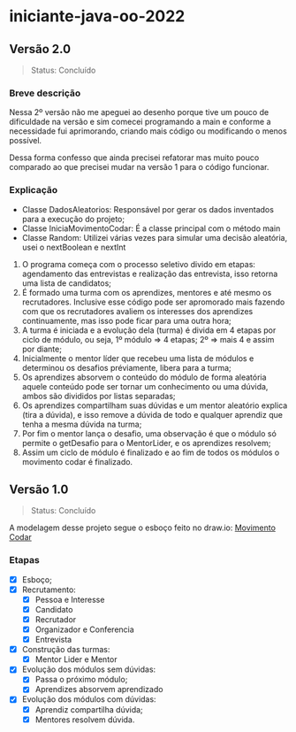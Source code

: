 # iniciante-java-oo-2022

## Versão 2.0
> Status: Concluído

### Breve descrição
Nessa 2º versão não me apeguei ao desenho porque tive um pouco de dificuldade na versão e sim comecei programando a main e conforme a necessidade fui aprimorando, criando mais código ou modificando o menos possível.

Dessa forma confesso que ainda precisei refatorar mas muito pouco comparado ao que precisei mudar na versão 1 para o código funcionar.

### Explicação
- Classe DadosAleatorios: Responsável por gerar os dados inventados para a execução do projeto;
- Classe IniciaMovimentoCodar: É a classe principal com o método main
- Classe Random: Utilizei várias vezes para simular uma decisão aleatória, usei o nextBoolean e nextInt

1. O programa começa com o processo seletivo divido em etapas: agendamento das entrevistas e realização das entrevista, isso retorna uma lista de candidatos;
2. É formado uma turma com os aprendizes, mentores e até mesmo os recrutadores. Inclusive esse código pode ser apromorado mais fazendo com que os recrutadores avaliem os interesses dos aprendizes continuamente, mas isso pode ficar para uma outra hora;
3. A turma é iniciada e a evolução dela (turma) é divida em 4 etapas por ciclo de módulo, ou seja, 1º módulo => 4 etapas; 2º => mais 4 e assim por diante;
4. Inicialmente o mentor líder que recebeu uma lista de módulos e determinou os desafios préviamente, libera para a turma;
5. Os aprendizes absorvem o conteúdo do módulo de forma aleatória aquele conteúdo pode ser tornar um conhecimento ou uma dúvida, ambos são divididos por listas separadas;
6. Os aprendizes compartilham suas dúvidas e um mentor aleatório explica (tira a dúvida), e isso remove a dúvida de todo e qualquer aprendiz que tenha a mesma dúvida na turma;
7. Por fim o mentor lança o desafio, uma observação é que o módulo só permite o getDesafio para o MentorLider, e os aprendizes resolvem;
8. Assim um ciclo de módulo é finalizado e ao fim de todos os módulos o movimento codar é finalizado.

## Versão 1.0
> Status: Concluído

A modelagem desse projeto segue o esboço feito no draw.io:
[Movimento Codar](https://drive.google.com/file/d/1JTykce0otRLihWIxCL6onYFPwS3FzOl_/view?usp=sharing)

### Etapas
- [x] Esboço;
- [x] Recrutamento:
    - [x] Pessoa e Interesse
    - [x] Candidato
    - [x] Recrutador
    - [x] Organizador e Conferencia
    - [x] Entrevista
- [x] Construção das turmas:
    - [x] Mentor Lider e Mentor
- [x] Evolução dos módulos sem dúvidas:
    - [x] Passa o próximo módulo;
    - [x] Aprendizes absorvem aprendizado
- [x] Evolução dos módulos com dúvidas:
    - [x] Aprendiz compartilha dúvida;
    - [x] Mentores resolvem dúvida.
